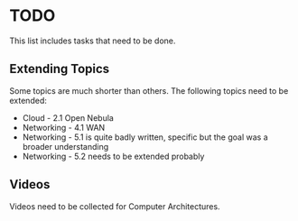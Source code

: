 # TODO

This list includes tasks that need to be done.

## Extending Topics

Some topics are much shorter than others. The following topics need to be extended:
* Cloud - 2.1 Open Nebula
* Networking - 4.1 WAN
* Networking - 5.1 is quite badly written, specific but the goal was a broader understanding
* Networking - 5.2 needs to be extended probably

## Videos

Videos need to be collected for Computer Architectures.